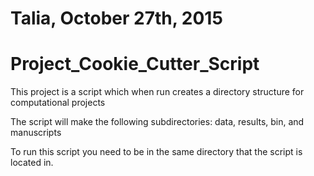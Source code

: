 # Talia, October 27th, 2015
# Project_Cookie_Cutter_Script

This project is a script which when run creates a directory structure for computational projects

The script will make the following subdirectories: data, results, bin, and manuscripts

To run this script you need to be in the same directory that the script is located in.
